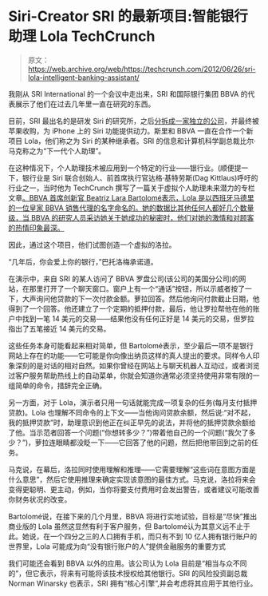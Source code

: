# Siri-Creator SRI 的最新项目:智能银行助理 Lola TechCrunch

> 原文：<https://web.archive.org/web/https://techcrunch.com/2012/06/26/sri-lola-intelligent-banking-assistant/>

我刚从 SRI International 的一个会议中走出来，SRI 和国际银行集团 BBVA 的代表展示了他们在过去几年里一直在研究的东西。

目前，SRI 最出名的是研发 Siri 的研究所，之后[分拆成一家独立的公司](https://web.archive.org/web/20221209204131/http://venturebeat.com/2010/02/04/siri-iphone-personal-assistant/)，并最终被苹果收购，为 iPhone 上的 Siri 功能提供动力。斯里和 BBVA 一直在合作一个新项目 Lola，他们称之为 Siri 的某种继承者。SRI 的信息和计算机科学副总裁比尔·马克称之为“下一代个人助理”。

在这种情况下，个人助理技术被应用到一个特定的行业——银行业。(顺便提一下，银行业是 Siri 联合创始人、前首席执行官达格·基特劳斯(Dag Kittlaus)呼吁的行业之一，当时他为 TechCrunch 撰写了一篇关于虚拟个人助理未来潜力的专栏文章[。BBVA 首席创新官 Beatriz Lara Bartolomé表示，Lola 是以西班牙马德里的一位皇家 BBVA 销售代理的名字命名的。她的数据比其他任何人都好几个数量级，当 BBVA 的研究人员采访她关于她成功的秘密时，他们对她的激情和对顾客的热情印象最深。](https://web.archive.org/web/20221209204131/https://beta.techcrunch.com/2012/02/07/siri-is-only-the-beginning/)

因此，通过这个项目，他们试图创造一个虚拟的洛拉。

“几年后，你会爱上你的银行，”巴托洛梅承诺道。

在演示中，来自 SRI 的某人访问了 BBVA 罗盘公司(该公司的美国分公司)的网站，在那里打开了一个聊天窗口。窗户上有一个“通话”按钮，所以示威者按了一下，大声询问他贷款的下一次付款金额。萝拉回答。然后他询问付款截止日期，他得到了一个回答。他还建立了一个定期的抵押付款，最后，他让罗拉帮他在他的账户中找到一笔 14 美元的交易——结果他没有任何正好是 14 美元的交易，但罗拉指出了五笔接近 14 美元的交易。

这些任务本身可能看起来相对简单，但 Bartolomé表示，至少最后一项不是银行网站上存在的功能——它可能是你向像出纳员这样的真人提出的要求。同样令人印象深刻的是对话的相对自然。如果你曾经在网站上与聊天机器人互动过，或者浏览过客户服务帮助热线上的自动菜单，你就会知道你通常必须坚持使用非常有限的一组简单的命令，措辞完全正确。

另一方面，对于 Lola，演示者只用一句话就能完成一项复杂的任务(每月支付抵押贷款)。Lola 也理解不同命令的上下文——当他询问贷款余额，然后说:“对不起，我的抵押贷款”时，助理意识到他正在纠正早先的说法，并将他的抵押贷款余额给了他。当示范者回答一个问题(“你想转多少？”)带着他自己的一个问题(“我欠了多少？”)，萝拉连眼睛都没眨一下——它回答了他的问题，然后把他带回到之前的任务。

马克说，在幕后，洛拉同时使用理解和推理——它需要理解“这些词在意图方面是什么意思”，然后它使用推理来确定实现该意图的最佳方式。马克说，洛拉将来会变得更聪明、更主动，例如，当你将要支付费用时会发出警告，或者建议可能改善你财务状况的改变。

Bartolomé说，在接下来的几个月里，BBVA 将进行实地试验，目标是“尽快”推出商业版的 Lola 虽然这显然有利于客户服务，但 Bartolomé认为其意义远不止于此。她说，在一个四分之三的人口拥有手机，而只有不到 10 亿人拥有银行账户的世界里，Lola 可能成为向“没有银行账户的人”提供金融服务的重要方式

我们可能还会看到 BBVA 以外的应用。该公司认为 Lola 目前是“相当与众不同的”，但它表示，将来有可能将该技术授权给其他银行。SRI 的风险投资副总裁 Norman Winarsky 也表示，SRI 拥有“核心引擎”,并会考虑将其应用于其他行业。